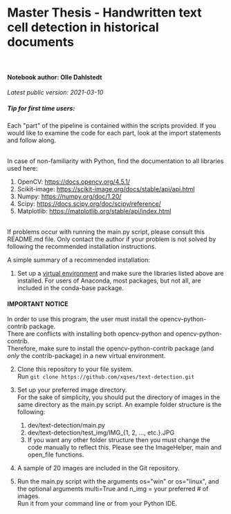 # Master Thesis - Handwritten text cell detection in historical documents
<br>

#### Notebook author: Olle Dahlstedt
_Latest public version: 2021-03-10_
<br>

##### Tip for first time users:
Each "part" of the pipeline is contained within the scripts provided. If you would like to examine the code for each part, look at the import statements and follow along.

<br>
In case of non-familiarity with Python, find the documentation to all libraries used here:

1. OpenCV: https://docs.opencv.org/4.5.1/
2. Scikit-image: https://scikit-image.org/docs/stable/api/api.html
3. Numpy: https://numpy.org/doc/1.20/
4. Scipy: https://docs.scipy.org/doc/scipy/reference/
5. Matplotlib: https://matplotlib.org/stable/api/index.html

<br>
If problems occur with running the main.py script, please consult this README.md file.
Only contact the author if your problem is not solved by following the recommended installation instructions.

A simple summary of a recommended installation:

1. Set up a [virtual environment](https://docs.python.org/3/tutorial/venv.html) and make sure the libraries listed above are installed. For users of Anaconda, most packages, but not all, are included in the conda-base package.
#### IMPORTANT NOTICE
In order to use this program, the user must install the opencv-python-contrib package. <br>
There are conflicts with installing both opencv-python and opencv-python-contrib. <br>
Therefore, make sure to install the opencv-python-contrib package (and _only_ the contrib-package) in a new virtual environment.


2. Clone this repository to your file system. <br>
   Run `git clone https://github.com/xqses/text-detection.git`
3. Set up your preferred image directory. <br>
   For the sake of simplicity, you should put the directory of images in the same directory as the main.py script. An example folder structure is the following:
    1. dev/text-detection/main.py
    2. dev/text-detection/test_img/IMG_{1, 2, ..., etc.}.JPG
    3. If you want any other folder structure then you must change the code manually to reflect this. Please see the ImageHelper, main and open_file functions.

4. A sample of 20 images are included in the Git repository.

5. Run the main.py script with the arguments os="win" or os="linux", and the optional arguments multi=True and n_img = your preferred # of images.
   <br>Run it from your command line or from your Python IDE.
